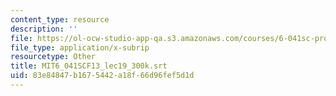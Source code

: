 ```yaml
---
content_type: resource
description: ''
file: https://ol-ocw-studio-app-qa.s3.amazonaws.com/courses/6-041sc-probabilistic-systems-analysis-and-applied-probability-fall-2013/83e84847b1675442a18f66d96fef5d1d_MIT6_041SCF13_lec19_300k.vtt
file_type: application/x-subrip
resourcetype: Other
title: MIT6_041SCF13_lec19_300k.srt
uid: 83e84847-b167-5442-a18f-66d96fef5d1d
---
```

